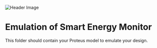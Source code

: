 ![Header Image](https://github.com/ee209-2020class/ee209-2020class.github.io/blob/master/ExtraInfo/logo.png)

# Emulation of Smart Energy Monitor

This folder should contain your Proteus model to emulate your design.